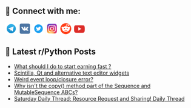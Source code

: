 ## 🔎 Connect with me:
[<img src="https://github.com/bullbesh/bullbesh/blob/main/images/Telegram.png" width="32" height="32" />](https://t.me/bullbesh)
[<img src="https://github.com/bullbesh/bullbesh/blob/main/images/VK.png" width="32" height="32" />](https://vk.com/bullbesh)
[<img src="https://github.com/bullbesh/bullbesh/blob/main/images/Twitter.png" width="32" height="32" />](https://twitter.com/bullbesh1)
[<img src="https://github.com/bullbesh/bullbesh/blob/main/images/Instagram.png" width="32" height="32" />](https://www.instagram.com/bullbesh)
[<img src="https://github.com/bullbesh/bullbesh/blob/main/images/Reddit.png" width="32" height="32" />](https://www.reddit.com/user/bullbesh)
[<img src="https://github.com/bullbesh/bullbesh/blob/main/images/YouTube.png" width="32" height="32" />](https://www.youtube.com/channel/UCtfjRs6uzgq5mfm8S06WTcg)

## 📕 Latest r/Python Posts
<!-- BLOG-POST-LIST:START -->
- [What should I do to start earning fast ?](https://www.reddit.com/r/Python/comments/1nlux1e/what_should_i_do_to_start_earning_fast/)
- [Scintilla, Qt and alternative text editor widgets](https://www.reddit.com/r/Python/comments/1nltf58/scintilla_qt_and_alternative_text_editor_widgets/)
- [Weird event loop/closure error?](https://www.reddit.com/r/Python/comments/1nlqcrz/weird_event_loopclosure_error/)
- [Why isn&#39;t the copy&lpar;&rpar; method part of the Sequence and MutableSequence ABCs?](https://www.reddit.com/r/Python/comments/1nllur9/why_isnt_the_copy_method_part_of_the_sequence_and/)
- [Saturday Daily Thread: Resource Request and Sharing! Daily Thread](https://www.reddit.com/r/Python/comments/1nljibj/saturday_daily_thread_resource_request_and/)
<!-- BLOG-POST-LIST:END -->
